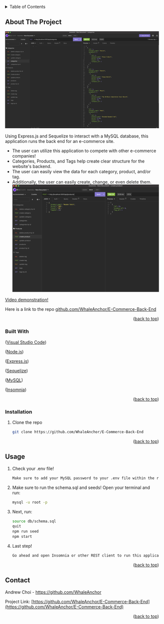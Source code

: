 <div id="top"></div>

<!-- TABLE OF CONTENTS -->
<details>
  <summary>Table of Contents</summary>
  <ol>
    <li>
      <a href="#about-the-project">E-Commerce Back End</a>
      <ul>
        <li><a href="#built-with">Built With</a></li>
      </ul>
    </li>
     <li>
      <a href="#getting-started">Getting Started</a>
      <ul>
        <li><a href="#installation">Installation</a></li>
      </ul>
    </li>
    <li><a href="#usage">Usage</a></li>
    <li><a href="#contact">Contact</a></li>
  </ol>
</details>



<!-- ABOUT THE PROJECT -->
## About The Project

![E-Commerce Back End](/images/screenshot1.png "Image of application on Insomnia") 

Using Express.js and Sequelize to interact with a MySQL database, this application runs the back end for an e-commerce site. 
* The user can utilize this application to compete with other e-commerce companies!
* Categories, Products, and Tags help create clear structure for the website's backend. 
* The user can easily view the data for each category, product, and/or tag.
* Additionally, the user can easily create, change, or even delete them.
![E-Commerce Back End](/images/screenshot2.png "More images of the application") 

<a href="https://drive.google.com/file/d/15TLuvIp5VH9gJSuehKIkxi6HF6S_69K-/view">Video demonstration! </a>

Here is a link to the repo <a href="https://github.com/WhaleAnchor/E-Commerce-Back-End">github.com/WhaleAnchor/E-Commerce-Back-End</a>

<p align="right">(<a href="#top">back to top</a>)</p>



### Built With

<p align ="left">(<a href="https://visualstudio.microsoft.com/">Visual Studio Code</a>)</p>
<p align ="left">(<a href="https://nodejs.org/en/">Node.js</a>)</p>
<p align ="left">(<a href="https://expressjs.com/">Express.js</a>)</p>
<p align ="left">(<a href="https://sequelize.org/">Sequelize</a>)</p>
<p align ="left">(<a href="https://www.mysql.com/">MySQL</a>)</p>
<p align ="left">(<a href="https://insomnia.rest/">Insomnia</a>)</p>

<p align="right">(<a href="#top">back to top</a>)</p>



<!-- GETTING STARTED -->

### Installation

1. Clone the repo
   ```sh
   git clone https://github.com/WhaleAnchor/E-Commerce-Back-End
   ```

<p align="right">(<a href="#top">back to top</a>)</p>



<!-- USAGE EXAMPLES -->
## Usage

1. Check your .env file!
   ```sh
   Make sure to add your MySQL password to your .env file within the root folder.
   ```
2. Make sure to run the schema.sql and seeds! Open your terminal and run:
   ```sh
   mysql -u root -p
   ```
3. Next, run:
   ```sh
   source db/schema.sql
   quit
   npm run seed
   npm start
   ```
4. Last step!
   ```sh
   Go ahead and open Insomnia or other REST client to run this application.
   ```

<p align="right">(<a href="#top">back to top</a>)</p>


<!-- CONTACT -->
## Contact

Andrew Choi - https://github.com/WhaleAnchor

Project Link: [https://github.com/WhaleAnchor/E-Commerce-Back-End](https://github.com/WhaleAnchor/E-Commerce-Back-End)

<p align="right">(<a href="#top">back to top</a>)</p>





